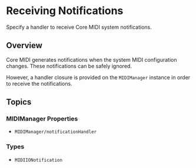 # Receiving Notifications

Specify a handler to receive Core MIDI system notifications.

## Overview

Core MIDI generates notifications when the system MIDI configuration changes. These notifications can be safely ignored.

However, a handler closure is provided on the ``MIDIManager`` instance in order to receive the notifications.

## Topics

### MIDIManager Properties

- ``MIDIManager/notificationHandler``

### Types

- ``MIDIIONotification``
